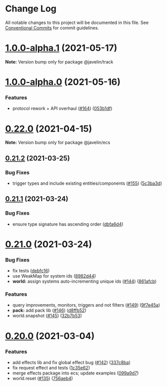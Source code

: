 # Change Log

All notable changes to this project will be documented in this file.
See [Conventional Commits](https://conventionalcommits.org) for commit guidelines.

# [1.0.0-alpha.1](https://github.com/3mcd/javelin/compare/v1.0.0-alpha.0...v1.0.0-alpha.1) (2021-05-17)

**Note:** Version bump only for package @javelin/track





# [1.0.0-alpha.0](https://github.com/3mcd/javelin/compare/v0.22.0...v1.0.0-alpha.0) (2021-05-16)


### Features

* protocol rework + API overhaul ([#164](https://github.com/3mcd/javelin/issues/164)) ([053b1df](https://github.com/3mcd/javelin/commit/053b1dfc5972786b86d06339db8c6751a8dae6f4))





# [0.22.0](https://github.com/3mcd/javelin/compare/v0.21.2...v0.22.0) (2021-04-15)

**Note:** Version bump only for package @javelin/ecs





## [0.21.2](https://github.com/3mcd/javelin/compare/v0.21.1...v0.21.2) (2021-03-25)


### Bug Fixes

* trigger types and include existing entities/components ([#155](https://github.com/3mcd/javelin/issues/155)) ([5c3ba3d](https://github.com/3mcd/javelin/commit/5c3ba3d8253c42b2431942f461d7d8742a8bec27))





## [0.21.1](https://github.com/3mcd/javelin/compare/v0.21.0...v0.21.1) (2021-03-24)


### Bug Fixes

* ensure type signature has ascending order ([dbfa6d4](https://github.com/3mcd/javelin/commit/dbfa6d478de9e585f97de6bc23351a2bb25f1e63))





# [0.21.0](https://github.com/3mcd/javelin/compare/v0.20.0...v0.21.0) (2021-03-24)


### Bug Fixes

* fix tests ([debfc16](https://github.com/3mcd/javelin/commit/debfc16a283260d318c4a21bc101065e4c90c5f6))
* use WeakMap for system ids ([8982d44](https://github.com/3mcd/javelin/commit/8982d44850ce9f1374b977ba04beccf9aa5bd1bb))
* **world:** assign systems auto-incrementing unique ids ([#144](https://github.com/3mcd/javelin/issues/144)) ([861afcb](https://github.com/3mcd/javelin/commit/861afcb61e459c1dcbfd81bfee939939a264b270))


### Features

* query improvements, monitors, triggers and not filters ([#149](https://github.com/3mcd/javelin/issues/149)) ([9f7e45a](https://github.com/3mcd/javelin/commit/9f7e45a9d6ee42b46f0f537e8f798c7c70b34388))
* **pack:** add pack lib ([#146](https://github.com/3mcd/javelin/issues/146)) ([d8ffb52](https://github.com/3mcd/javelin/commit/d8ffb527a097b431e0a0e7303539c3fece284213))
* world.snapshot ([#145](https://github.com/3mcd/javelin/issues/145)) ([32b7b53](https://github.com/3mcd/javelin/commit/32b7b533e061a62343d6532281949bd8db5ea602))





# [0.20.0](https://github.com/3mcd/javelin/compare/v0.19.4...v0.20.0) (2021-03-04)


### Features

* add effects lib and fix global effect bug ([#142](https://github.com/3mcd/javelin/issues/142)) ([337c8ba](https://github.com/3mcd/javelin/commit/337c8bad679eb15465bdebdadcecc63d29950db8))
* fix request effect and tests ([1c35e62](https://github.com/3mcd/javelin/commit/1c35e620c00a14f71e433a60fb3fc34ceb53051d))
* merge effects package into ecs; update examples ([099a9d7](https://github.com/3mcd/javelin/commit/099a9d79e1064016b5b6752e49dbdf4065c0b27c))
* world.reset ([#135](https://github.com/3mcd/javelin/issues/135)) ([756aeb4](https://github.com/3mcd/javelin/commit/756aeb4ac7ffa0be09a5d4193b554e9332b33776))
